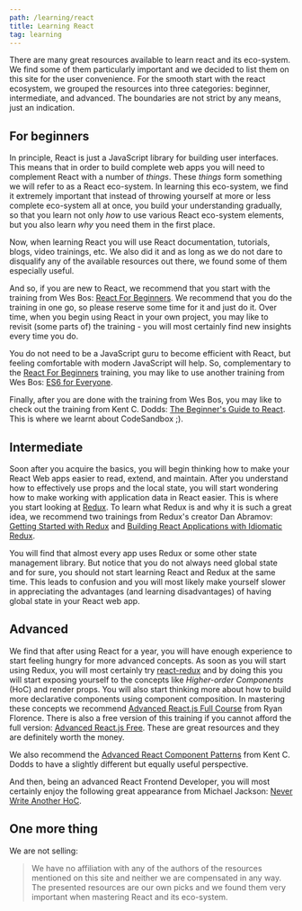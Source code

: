 ```yaml
---
path: /learning/react
title: Learning React
tag: learning
---
```


There are many great resources available to learn react and its eco-system. We find some of them particularly important and we decided to list them on this site for the user convenience. For the smooth start with the react ecosystem, we grouped the resources into three categories: beginner, intermediate, and advanced. The boundaries are not strict by any means, just an indication.

## For beginners

In principle, React is just a JavaScript library for building user interfaces. This means that in order to build complete web apps you will need to complement React with a number of *things*. These *things* form something we will refer to as a React eco-system. In learning this eco-system, we find it extremely important that instead of throwing yourself at more or less complete eco-system all at once, you build your understanding gradually, so that you learn not only *how* to use various React eco-system elements, but you also learn *why* you need them in the first place.


Now, when learning React you will use React documentation, tutorials, blogs, video trainings, etc. We also did it and as long as we do not dare to disqualify any of the available resources out there, we found some of them especially useful.

And so, if you are new to React, we recommend that you start with the training from Wes Bos: [React For Beginners]. We recommend that you do the training in one go, so please reserve some time for it and just do it. Over time, when you begin using React in your own project, you may like to revisit (some parts of) the training - you will most certainly find new insights every time you do.

You do not need to be a JavaScript guru to become efficient with React, but feeling comfortable with modern JavaScript will help. So, complementary to the [React For Beginners] training, you may like to use another training from Wes Bos: [ES6 for   Everyone].

Finally, after you are done with the training from Wes Bos, you may like to check out the training from Kent C. Dodds: [The Beginner's Guide to React]. This is where we learnt about CodeSandbox ;).

[React For Beginners]: https://reactforbeginners.com
[ES6 for Everyone]: https://es6.io
[The Beginner's Guide to React]: https://egghead.io/courses/the-beginner-s-guide-to-react

## Intermediate

Soon after you acquire the basics, you will begin thinking how to make your React Web apps easier to read, extend, and maintain. After you understand how to effectively use props and the local state, you will start wondering how to make working with application data in React easier. This is where you start looking at [Redux]. To learn what Redux is and why it is such a great idea, we recommend two trainings from Redux's creator Dan Abramov: [Getting Started with Redux] and [Building React Applications with Idiomatic Redux].

You will find that almost every app uses Redux or some other state management library. But notice that you do not always need global state and for sure, you should not start learning React and Redux at the same time. This leads to confusion and you will most likely make yourself slower in appreciating the advantages (and learning disadvantages) of having global state in your React web app.

[Redux]: https://redux.js.org
[Getting Started with Redux]: https://egghead.io/courses/getting-started-with-redux
[Building React Applications with Idiomatic Redux]: https://egghead.io/courses/building-react-applications-with-idiomatic-redux

## Advanced

We find that after using React for a year, you will have enough experience to start feeling hungry for more advanced concepts. As soon as you will start using Redux, you will most certainly try [react-redux] and by doing this you will start exposing yourself to the concepts like *Higher-order Components* (HoC) and render props. You will also start thinking more about how to build more declarative components using component composition. In mastering these concepts we recommend [Advanced React.js Full Course] from Ryan Florence. There is also a free version of this training if you cannot afford the full version: [Advanced React.js Free]. These are great resources and they are definitely worth the money.

We also recommend the [Advanced React Component Patterns] from Kent C. Dodds to have a slightly different but equally useful perspective.

And then, being an advanced React Frontend Developer, you will most certainly enjoy the following great appearance from Michael Jackson: [Never Write Another HoC].

## One more thing

We are not selling:

> We have no affiliation with any of the authors of the resources mentioned on this site and neither we are compensated in any way. The presented resources are our own picks and we found them very important when mastering React and its eco-system.


[react-redux]: https://github.com/reduxjs/react-redux
[Advanced React.js Full Course]: https://courses.reach.tech/p/advanced-react
[Advanced React.js Free]: https://courses.reach.tech/p/advanced-react-free
[Advanced React Component Patterns]: https://egghead.io/courses/advanced-react-component-patterns
[Never Write Another HoC]: https://www.youtube.com/watch?v=BcVAq3YFiuc
